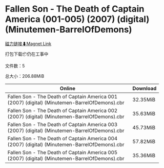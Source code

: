 # Fallen Son - The Death of Captain America (001-005) (2007) (digital) (Minutemen-BarrelOfDemons)

[磁力链接⬇Magnet Link](magnet:?xt=urn:btih:c9f81a858467506339a4434d0ea2f68ac56e1257&dn=Fallen%20Son%20-%20The%20Death%20of%20Captain%20America%20%28001-005%29%20%282007%29%20%28digital%29%20%28Minutemen-BarrelOfDemons%29)

打包下载📦仍在工事中

文件数：5

总大小：206.88MiB

Online | Download
--- | ---
Fallen Son - The Death of Captain America 001 (2007) (digital) (Minutemen-BarrelOfDemons).cbr | 32.35MiB
Fallen Son - The Death of Captain America 002 (2007) (digital) (Minutemen-BarrelOfDemons).cbr | 35.63MiB
Fallen Son - The Death of Captain America 003 (2007) (digital) (Minutemen-BarrelOfDemons).cbr | 45.73MiB
Fallen Son - The Death of Captain America 004 (2007) (digital) (Minutemen-BarrelOfDemons).cbr | 57.82MiB
Fallen Son - The Death of Captain America 005 (2007) (digital) (Minutemen-BarrelOfDemons).cbr | 35.36MiB